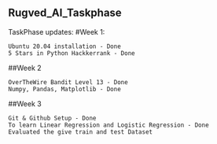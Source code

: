 ## Rugved_AI_Taskphase
TaskPhase updates:
#Week 1:


    Ubuntu 20.04 installation - Done
    5 Stars in Python Hackkerrank - Done


##Week 2


    OverTheWire Bandit Level 13 - Done
    Numpy, Pandas, Matplotlib - Done


##Week 3


    Git & Github Setup - Done
    To learn Linear Regression and Logistic Regression - Done
    Evaluated the give train and test Dataset
